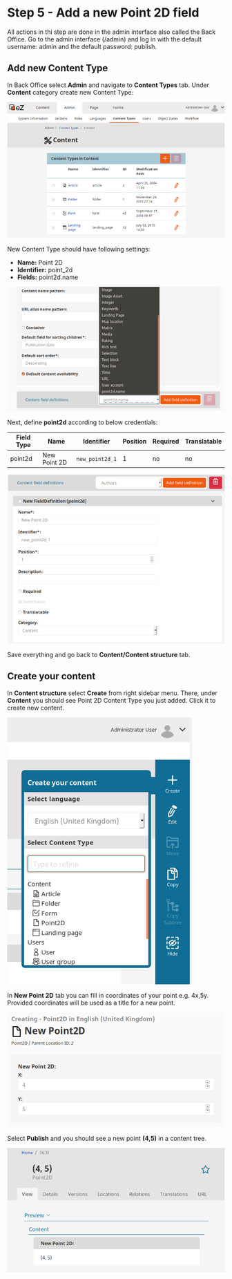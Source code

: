 # Step 5 - Add a new Point 2D field

All actions in thi step are done in the admin interface also called the Back Office.
Go to the admin interface (<yourdomain>/admin) and log in with the default username: admin and the default password: publish. 

## Add new Content Type

 In Back Office select **Admin** and navigate to **Content Types** tab. Under **Content** category create new Content Type:

![Creating new Content Type](img/create_new_content_type.png)

New Content Type should have following settings:

- **Name:** Point 2D
- **Identifier:** point_2d
- **Fields:** point2d.name

![Adding new field](img/point2d_field_definition.png)

Next, define **point2d** according to below credentials:

|Field Type|Name|Identifier|Position|Required|Translatable|
|----------|----|----------|--------|--------|------------|
| point2d  |New Point 2D|`new_point2d_1` | 1 | no | no|

![Defining Point2D](img/new_field_definition.png)

Save everything and go back to **Content/Content structure** tab.

## Create your content

In **Content structure** select **Create** from right sidebar menu. There, under **Content** you should see Point 2D Content Type you just added. Click it to create new content.

![Selecting Point 2D from sidebar](img/menu_point2d.png)

In **New Point 2D** tab you can fill in coordinates of your point e.g. 4x,5y. Provided coordinates will be used as a title for a new point.

![Creating Point 2D](img/creating_new_point2d.png)

Select **Publish** and you should see a new point **(4,5)** in a content tree.

![New Point 2D](img/new_point2d.png)

